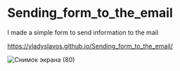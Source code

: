 # Sending_form_to_the_email

I made a simple form to send information to the mail

https://vladyslavos.github.io/Sending_form_to_the_email/


![Снимок экрана (80)](https://user-images.githubusercontent.com/67589338/103439519-4a208900-4c46-11eb-9738-d378a9a99144.png)

